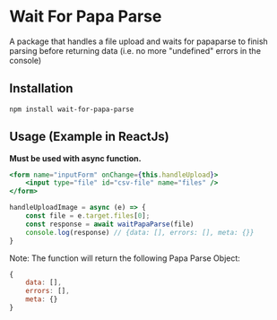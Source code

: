 # Wait For Papa Parse

A package that handles a file upload and waits for papaparse to finish parsing before returning data (i.e. no more "undefined" errors in the console)

## Installation
`npm install wait-for-papa-parse`

## Usage (Example in ReactJs)
**Must be used with async function.**

```jsx
<form name="inputForm" onChange={this.handleUpload}>
    <input type="file" id="csv-file" name="files" />
</form>
```

```javascript
handleUploadImage = async (e) => {
    const file = e.target.files[0];
    const response = await waitPapaParse(file)
    console.log(response) // {data: [], errors: [], meta: {}}
}
```

Note: The function will return the following Papa Parse Object:

```javascript
{
    data: [],
    errors: [],
    meta: {}
}